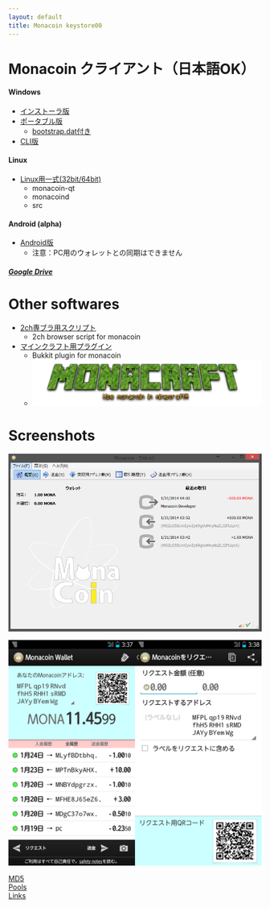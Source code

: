 ```yaml
---
layout: default
title: Monacoin keystore00
---
```

# Monacoin クライアント（日本語OK）

#### Windows
- [インストーラ版](https://github.com/keystore00/monacoin/releases/download/v0.8.6.2-20140216/monacoin-0.8.6.2-win32-setup.exe "download")
- [ポータブル版](https://github.com/keystore00/monacoin/releases/download/v0.8.6.2-20140216/monacoin-qt.zip "download")
    - [bootstrap.dat付き](https://docs.google.com/file/d/0B4M6hqvhxB30cVZHUS1WOVZzZVU/edit?pli=1)
- [CLI版](https://github.com/keystore00/monacoin/releases/download/v0.8.6.2-20140216/monacoind.exe "download")

#### Linux
- [Linux用一式(32bit/64bit)](https://github.com/keystore00/monacoin/releases/download/v0.8.6.2-20140216/monacoin-linux.zip "download")
    - monacoin-qt
    - monacoind
    - src

#### Android (alpha)
- [Android版](https://github.com/keystore00/monacoin-wallet-new/releases/download/v0.08-alpha/wallet-0.08.apk "download")
    - 注意：PC用のウォレットとの同期はできません

##### [Google Drive](https://drive.google.com/folderview?id=0B4M6hqvhxB30azBmSXFIOXhuSVE&usp=sharing)

# Other softwares
- [2ch専ブラ用スクリプト](https://github.com/keystore00/monaext "Go")
    - 2ch browser script for monacoin
- [マインクラフト用プラグイン](https://github.com/keystore00/Monacoinish/releases/download/v1.02/Monacoinish-1.02.jar, "Download")
    - Bukkit plugin for monacoin
    - [![Monacraft logo](images/monacoinish.png "Monacraft logo")](http://monacoin.sv73.net/monacraft.php "Monacraft")

# Screenshots
![Windows screenshot](images/screenshot_windows.png "Windows screenshot")


![Android screenshot](images/screenshot_android.png "Android screenshot")


[MD5](./md5.txt "MD5 HASH")  
[Pools](./pools.html "Pools")  
[Links](./links.html "Links")

